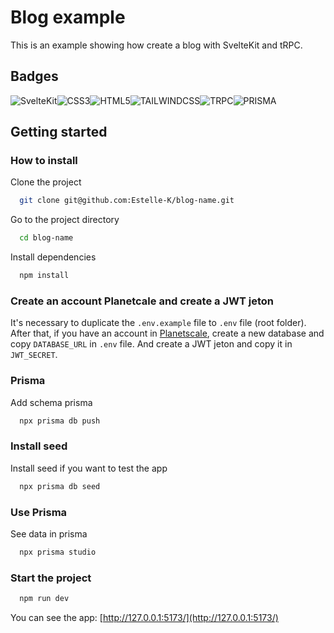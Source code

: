 # Blog example

This is an example showing how create a blog with SvelteKit and tRPC.

## Badges

![SvelteKit](https://img.shields.io/badge/SvelteKit-DC322F?style=for-the-badge&logoColor=white)![CSS3](https://img.shields.io/badge/css3-%231572B6.svg?style=for-the-badge&logo=css3&logoColor=white)![HTML5](https://img.shields.io/badge/html5-%23E34F26.svg?style=for-the-badge&logo=html5&logoColor=white)![TAILWINDCSS](https://img.shields.io/badge/tailwindcss-success.svg?style=for-the-badge&logoColor=white)![TRPC](https://img.shields.io/badge/trpc-blue.svg?style=for-the-badge&logoColor=white)![PRISMA](https://img.shields.io/badge/prisma-orange.svg?style=for-the-badge&logoColor=white)

## Getting started

### How to install

Clone the project

```bash
  git clone git@github.com:Estelle-K/blog-name.git
```

Go to the project directory

```bash
  cd blog-name
```

Install dependencies

```bash
  npm install
```

### Create an account Planetcale and create a JWT jeton

It's necessary to duplicate the `.env.example` file to `.env` file (root folder). After that, if you have an account in [Planetscale](https://planetscale.com/), create a new database and copy `DATABASE_URL` in `.env` file. And create a JWT jeton and copy it in `JWT_SECRET`.

### Prisma

Add schema prisma

```bash
  npx prisma db push
```

### Install seed

Install seed if you want to test the app

```bash
  npx prisma db seed
```

### Use Prisma

See data in prisma

```bash
  npx prisma studio
```

### Start the project

```bash
  npm run dev
```

You can see the app: [http://127.0.0.1:5173/](http://127.0.0.1:5173/)